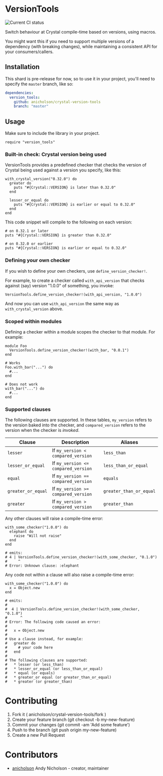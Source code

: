 # VersionTools

![Current CI status](https://api.travis-ci.org/anicholson/crystal-version-tools.svg?branch=master)

Switch behaviour at Crystal compile-time based on versions, using macros.

You might want this if you need to support multiple versions of a dependency (with breaking changes),
while maintaining a consistent API for your consumers/callers.

## Installation

This shard is pre-release for now, so to use it in your project, you'll need to specify the `master` branch, like so:

```yaml
dependencies:
  version_tools:
    github: anicholson/crystal-version-tools
    branch: "master"
```

## Usage

Make sure to include the library in your project.

```crystal
require "version_tools"
```

### Built-in check: Crystal version being used

VersionTools provides a predefined checker that checks the version of Crystal being used
against a version you specify, like this:

```crystal
with_crystal_version("0.32.0") do
  greater do
    puts "#{Crystal::VERSION} is later than 0.32.0"
  end

  lesser_or_equal do
    puts "#{Crystal::VERSION} is earlier or equal to 0.32.0"
  end
end
```

This code snippet will compile to the following on each version:

```crystal
# on 0.32.1 or later
puts "#{Crystal::VERSION} is greater than 0.32.0"

# on 0.32.0 or earlier
puts "#{Crystal::VERSION} is earlier or equal to 0.32.0"
```

### Defining your own checker

If you wish to define your own checkers, use `define_version_checker!`.

For example, to create a checker called `with_api_version` that checks against (say) version "1.0.0" of something,
you invoke:

```crystal
VersionTools.define_version_checker!(with_api_version, "1.0.0")
```

And now you can use `with_api_version` the same way as `with_crystal_version` above.

### Scoped within modules

Defining a checker within a module scopes the checker to that module. For example:

```crystal
module Foo
  VersionTools.define_version_checker!(with_bar, "0.0.1")
end

# Works
Foo.with_bar("...") do
  #...
end

# Does not work
with_bar("...") do
  #...
end
```

### Supported clauses

The following clauses are supported.
In these tables, `my_version` refers to the version baked into the checker, and
`compared_version` refers to the version when the checker is _invoked_.

| Clause             | Description                         | Aliases                 |
|--------------------|-------------------------------------|-------------------------|
| `lesser`           | If `my_version < compared_version`  | `less_than`             |
| `lesser_or_equal`  | If `my_version <= compared_version` | `less_than_or_equal`    |
| `equal`            | If `my_version == compared_version` | `equals`                |
| `greater_or_equal` | If `my_version >= compared_version` | `greater_than_or_equal` |
| `greater`          | If `my_version > compared_version`  | `greater_than`          |

Any other clauses will raise a compile-time error:

```crystal
with_some_checker("1.0.0") do
  elephant do
    raise "Will not raise"
  end
end

# emits:
# 4 | VersionTools.define_version_checker!(with_some_checker, "0.1.0")
#     ^
# Error: Unknown clause: :elephant
```

Any code not within a clause will also raise a compile-time error:

```crystal
with_some_checker("1.0.0") do
  x = Object.new
end

# emits:
# 
#  4 | VersionTools.define_version_checker!(with_some_checker, "0.1.0")
#      ^
# Error: The following code caused an error:
# 
#   x = Object.new
# 
# Use a clause instead, for example:
#   greater do
#     # your code here
#   end
# 
# The following clauses are supported:
#   * lesser (or less_than)
#   * lesser_or_equal (or less_than_or_equal)
#   * equal (or equals)
#   * greater_or equal (or greater_than_or_equal)
#   * greater (or greater_than)
```

# Contributing

1.  Fork it ( anicholson/crystal-version-tools/fork )
2.  Create your feature branch (git checkout -b my-new-feature)
3.  Commit your changes (git commit -am 'Add some feature')
4.  Push to the branch (git push origin my-new-feature)
5.  Create a new Pull Request

# Contributors

- [anicholson](https://github.com/anicholson) Andy Nicholson - creator, maintainer
